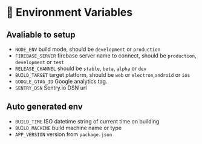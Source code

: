 # 🌿 Environment Variables

## Avaliable to setup

- `NODE_ENV` build mode, should be `development` or `production`
- `FIREBASE_SERVER` firebase server name to connect, should be `production`, `development` or `test`
- `RELEASE_CHANNEL` should be `stable`, `beta`, `alpha` or `dev`
- `BUILD_TARGET` target platform, should be `web` or `electron`,`android` or `ios`
- `GOOGLE_GTAG_ID` Google analytics tag.
- `SENTRY_DSN` Sentry.io DSN url

## Auto generated env

- `BUILD_TIME` ISO datetime string of current time on building
- `BUILD_MACHINE` build machine name or type
- `APP_VERSION` version from `package.json`
